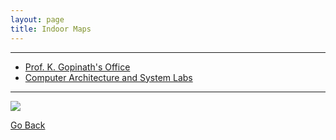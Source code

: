 ```yaml
---
layout: page
title: Indoor Maps
---
```


***

* [Prof. K. Gopinath's Office]({{site.url}}/indoormaps/gopi_office/)
* [Computer Architecture and System Labs]({{site.url}}/indoormaps/labs/)

***

<style type="text/css">
 img:hover {
  cursor:pointer;
 }
</style>

<img onclick="aud_play_pause();" id="portalradio" src="{{site.url}}/images/indoormaps/easteregg1.png"/>


<audio id="sstv_audio">
<source src="{{site.url}}/images/indoormaps/sstv_cake.mp3" type='audio/mp3'>
</audio>

<script>

function changeImage(playing)
{
	if(playing) {
		var img = document.getElementById("portalradio");
		img.src="{{site.url}}/images/indoormaps/easteregg1_on.png";
		return false;
	} else {
		var img = document.getElementById("portalradio");
		img.src="{{site.url}}/images/indoormaps/easteregg1.png";
		return false;
	}
}

function aud_play_pause() {
  var sstv_audio = document.getElementById("sstv_audio");
  if (sstv_audio.paused) {
  	sstv_audio.currentTime = 0;
    sstv_audio.play();
    changeImage(true);
  } else {
    sstv_audio.pause();
    changeImage(false);
  }
}
</script>

<a href="javascript:history.back()">Go Back</a>